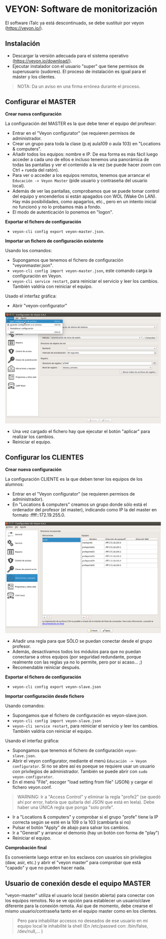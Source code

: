 
# VEYON: Software de monitorización

El software iTalc ya está descontinuado, se debe sustituir por veyon (https://veyon.io/).

## Instalación

* Descargar la versión adecuada para el sistema operativo (https://veyon.io/download/).
* Ejecutar instalador con el usuario "super" que tiene permisos de superusuario (sudores).
El proceso de instalación es igual para el máster y los clientes.

> NOTA: Da un aviso en una firma errónea durante el proceso.

## Configurar el MASTER

**Crear nueva configuración**

La configuración del MASTER es la que debe tener el equipo del profesor:
* Entrar en el "Veyon configurator" (se requieren permisos de administrador.
* Crear un grupo para toda la clase (p.ej aula109 o aula 103) en "Locations & computers".
* Añadir todos los equipos: nombre e IP. De esa forma es más fácil luego acceder a cada uno de ellos e incluso tenemos una panorámica de todas las pantallas y ver el contenido a la vez (se puede hacer zoom con Ctrl + rueda del ratón).
*  Para ver o acceder a los equipos remotos, tenemos que arrancar el `Educación -> Veyon Master` (pide usuario y contraseña del usuario local).
* Además de ver las pantallas, comprobamos que se puede tomar control del equipo y encenderlos si están apagados con WOL (Wake On LAN). Hay más posibilidades, como apagarlos, etc., pero en un intento inicial no funcionó y no lo probamos más a fondo.
* El modo de autenticación lo ponemos en "logon".

**Exportar el fichero de configuración**

* `veyon-cli config export veyon-master.json`.

**Importar un fichero de configuración existente**

Usando los comandos:
* Supongamos que tenemos el fichero de configuración "veyonmaster.json".
* `veyon-cli config import veyon-master.json`, este comando carga la configuración en Veyon.
* `veyon-cli service restart`, para reiniciar el servicio y leer los cambios. También valdría con reiniciar el equipo.

Usado el interfaz gráfica:
* Abrir "veyon-configurator"

![](images/veyon-leer-configuracion.png)

* Una vez cargado el fichero hay que ejecutar el botón "aplicar" para realizar los cambios.
* Reiniciar el equipo.


## Configurar los CLIENTES

**Crear nueva configuración**

La configuración CLIENTE es la que deben tener los equipos de los alumnos:
* Entrar en el "Veyon configurator" (se requieren permisos de administrador).
* En "Locations & computers" creamos un grupo donde sólo está el ordenador del profesor (el master), indicando como IP la del master en formato :ffff::172.19.255.0.

![](images/veyon-slave-configurar.png)

* Añadir una regla para que SÓLO se puedan conectar desde el grupo profesor.
* Además, desactivamos todos los módulos para que no puedan conectarse a otros equipos (por seguridad redundante, porque realmente con las reglas ya no lo permite, pero por si acaso... ;)
* Recomendable reiniciar después.

**Exportar el fichero de configuración**

* `veyon-cli config export veyon-slave.json`

**Importar configuración desde fichero**

Usando comandos:
* Supongamos que el fichero de configuración es veyon-slave.json.
* `veyon-cli config import veyon-slave.json`
* `veyon-cli service restart`, para reiniciar el servicio y leer los cambios. También valdría con reiniciar el equipo.

Usando el interfaz gráfica:
* Supongamos que tenemos el fichero de configuración `veyon-slave.json`.
* Abrir el veyon configurator, mediante el menú `Educación -> Veyon configurator`. Si no se abre así es poeque se requiere usar un usuario con privilegios de administrador. También se puede abrir con `sudo veyon-configurator`.
* En el menú "File", escoger "load setting from file" (JSON) y cargar el fichero veyon.conf.

> WARNING: Ir a "Access Control" y eliminar la regla "profe2" (se quedó ahí por error, habría que quitarla del JSON que está en leela). Debe haber una ÚNICA regla que ponga "solo profe".

* Ir a "Locations & computers" y comprobar si el grupo "profe" tiene la IP correcta según se esté en la 109 o la 103 (cambiarla si no)
* Pulsar el botón "Apply" de abajo para salvar los cambios.
* Ir a "General" y arrancar el demonio (hay un botón con forma de "play")
* Reiniciar el equipo.

**Comprobación final**

Es conveniente luego entrar en los esclavos con usuarios sin privilegios (daw, asir, etc.) y abrir el "veyon master" para comprobar que está "capado" y que no pueden hacer nada.

## Usuario de conexión desde el equipo MASTER

"veyon-master" utiliza el usuario local (sesión abierta) para conectar con los equipos remotos.
No se ve opción para establecer un usuario/clave diferente para la conexión remota. Así que de momento, debe crearse el mismo usuario/contraseña tanto en el equipo master como en los clientes.

> Pero para inhabilitar accesos no deseados de ese usuario en mi equipo local le inhabilité la shell  (En /etc/passwd con: /bin/false, /dev/null,... )
